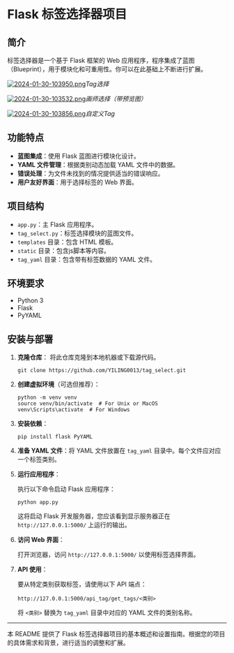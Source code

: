 
# Flask 标签选择器项目

## 简介
标签选择器是一个基于 Flask 框架的 Web 应用程序，程序集成了蓝图（Blueprint），用于模块化和可重用性。你可以在此基础上不断进行扩展。

[![2024-01-30-103950.png](https://i.postimg.cc/cLp422HR/2024-01-30-103950.png)](https://postimg.cc/v4vs6P5T)*Tag选择*

[![2024-01-30-103532.png](https://i.postimg.cc/qMZ7XzHZ/2024-01-30-103532.png)](https://postimg.cc/D8LF7fZq)*画师选择（带预览图）*

[![2024-01-30-103856.png](https://i.postimg.cc/52Y2Pbx9/2024-01-30-103856.png)](https://postimg.cc/LJSS5dYG)*自定义Tag*

## 功能特点
- **蓝图集成**：使用 Flask 蓝图进行模块化设计。
- **YAML 文件管理**：根据类别动态加载 YAML 文件中的数据。
- **错误处理**：为文件未找到的情况提供适当的错误响应。
- **用户友好界面**：用于选择标签的 Web 界面。

## 项目结构
- `app.py`：主 Flask 应用程序。
- `tag_select.py`：标签选择模块的蓝图文件。
- `templates` 目录：包含 HTML 模板。
- `static` 目录：包含js脚本等内容。
- `tag_yaml` 目录：包含带有标签数据的 YAML 文件。

## 环境要求
- Python 3
- Flask
- PyYAML

## 安装与部署

1. **克隆仓库**：
   将此仓库克隆到本地机器或下载源代码。

   ```
   git clone https://github.com/YILING0013/tag_select.git
   ```

2. **创建虚拟环境**（可选但推荐）：

   ```
   python -m venv venv
   source venv/bin/activate  # For Unix or MacOS
   venv\Scripts\activate  # For Windows

   ```

3. **安装依赖**：

   ```
   pip install flask PyYAML
   ```

4. **准备 YAML 文件**：将 YAML 文件放置在 `tag_yaml` 目录中。每个文件应对应一个标签类别。

5. **运行应用程序**：
   
   执行以下命令启动 Flask 应用程序：

   ```
   python app.py
   ```

   这将启动 Flask 开发服务器，您应该看到显示服务器正在 `http://127.0.0.1:5000/` 上运行的输出。

6. **访问 Web 界面**：

   打开浏览器，访问 `http://127.0.0.1:5000/` 以使用标签选择界面。

7. **API 使用**：

   要从特定类别获取标签，请使用以下 API 端点：

   ```
   http://127.0.0.1:5000/api_tag/get_tags/<类别>
   ```

   将 `<类别>` 替换为 `tag_yaml` 目录中对应的 YAML 文件的类别名称。

---

本 README 提供了 Flask 标签选择器项目的基本概述和设置指南。根据您的项目的具体需求和背景，进行适当的调整和扩展。
